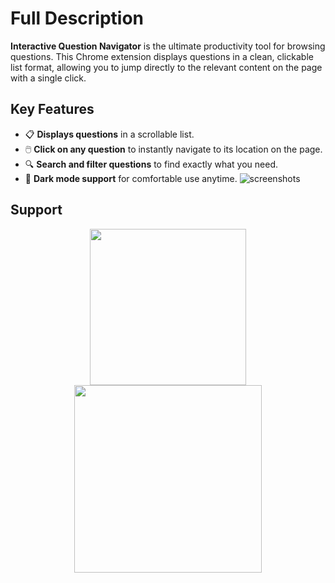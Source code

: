 # Full Description

**Interactive Question Navigator** is the ultimate productivity tool for browsing questions. This Chrome extension displays questions in a clean, clickable list format, allowing you to jump directly to the relevant content on the page with a single click.

## Key Features

- 📋 **Displays questions** in a scrollable list.
- 🖱️ **Click on any question** to instantly navigate to its location on the page.
- 🔍 **Search and filter questions** to find exactly what you need.
- 🌙 **Dark mode support** for comfortable use anytime.
![screenshots](https://github.com/user-attachments/assets/2a68ee71-5df7-4a3e-b869-90ab240fa902)


## Support

<div style="text-align: center;">

<span> <img src="https://github.com/user-attachments/assets/b15a1563-b660-4d5f-b3fa-18f9a8c5bee2" width="250"/> </span> <span> <img src="https://github.com/user-attachments/assets/f0919d6b-9807-48fd-8bd1-0e380305f020" width="300"/> </span>
</div>

